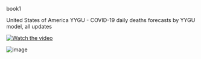

book1

United States of America YYGU - COVID-19 daily deaths forecasts by YYGU model, all updates

[![Watch the video](https://github.com/pourmalek/CovidLongitudinalResults/assets/30849720/6d5b575c-34f4-409d-9572-cc6b9b15b059)](https://www.youtube.com/embed/MiT9WBugSGE?si=WHPi0j7Cu95PKR77)

![image](https://github.com/pourmalek/CovidLongitudinalResults/assets/30849720/6d5b575c-34f4-409d-9572-cc6b9b15b059)


